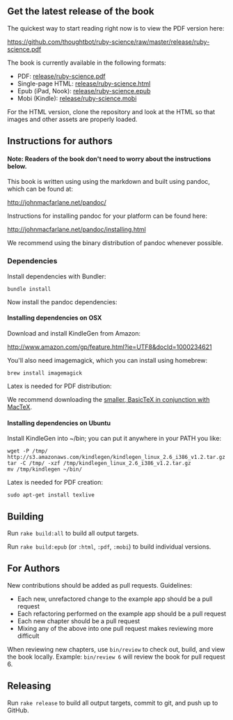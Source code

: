 ## Get the latest release of the book

The quickest way to start reading right now is to view the PDF version here:

<https://github.com/thoughtbot/ruby-science/raw/master/release/ruby-science.pdf>

The book is currently available in the following formats:

* PDF: [release/ruby-science.pdf](https://github.com/thoughtbot/ruby-science/raw/master/release/ruby-science.pdf)
* Single-page HTML: [release/ruby-science.html](https://github.com/thoughtbot/ruby-science/raw/master/release/ruby-science.html)
* Epub (iPad, Nook): [release/ruby-science.epub](https://github.com/thoughtbot/ruby-science/raw/master/release/ruby-science.epub)
* Mobi (Kindle): [release/ruby-science.mobi](https://github.com/thoughtbot/ruby-science/raw/master/release/ruby-science.mobi)

For the HTML version, clone the repository and look at the HTML so that images
and other assets are properly loaded.

## Instructions for authors

#### Note: Readers of the book don't need to worry about the instructions below.

This book is written using using the markdown and built using pandoc, which can
be found at:

<http://johnmacfarlane.net/pandoc/>

Instructions for installing pandoc for your platform can be found here:

<http://johnmacfarlane.net/pandoc/installing.html>

We recommend using the binary distribution of pandoc whenever possible.

### Dependencies

Install dependencies with Bundler:

    bundle install

Now install the pandoc dependencies:

#### Installing dependencies on OSX

Download and install KindleGen from Amazon:

  http://www.amazon.com/gp/feature.html?ie=UTF8&docId=1000234621

You'll also need imagemagick, which you can install using homebrew:

    brew install imagemagick

Latex is needed for PDF distribution:

We recommend downloading the [smaller, BasicTeX in conjunction with MacTeX](http://www.tug.org/mactex/morepackages.html).

#### Installing dependencies on Ubuntu

Install KindleGen into ~/bin; you can put it anywhere in your PATH you like:

    wget -P /tmp/ http://s3.amazonaws.com/kindlegen/kindlegen_linux_2.6_i386_v1.2.tar.gz
    tar -C /tmp/ -xzf /tmp/kindlegen_linux_2.6_i386_v1.2.tar.gz
    mv /tmp/kindlegen ~/bin/

Latex is needed for PDF creation:

    sudo apt-get install texlive

## Building

Run `rake build:all` to build all output targets.

Run `rake build:epub` (or `:html`, `:pdf`, `:mobi`) to build individual versions.

## For Authors

New contributions should be added as pull requests. Guidelines:

* Each new, unrefactored change to the example app should be a pull request
* Each refactoring performed on the example app should be a pull request
* Each new chapter should be a pull request
* Mixing any of the above into one pull request makes reviewing more difficult

When reviewing new chapters, use `bin/review` to check out, build, and view the
book locally. Example: `bin/review 6` will review the book for pull request 6.

## Releasing

Run `rake release` to build all output targets, commit to git, and push up to
GitHub.
